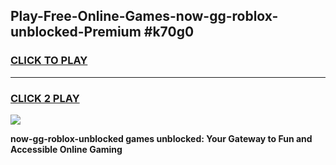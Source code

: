 
## Play-Free-Online-Games-now-gg-roblox-unblocked-Premium #k70g0
<h3>
<a href="https://premium.freeplayer.one?title=now-gg-roblox-unblocked&ref=8M">CLICK TO PLAY</a></h3>
<hr>

<h3>
<a href="https://premium.freeplayer.one?title=now-gg-roblox-unblocked&ref=8M">CLICK 2 PLAY</a>
  
</h3>

<a href="https://premium.freeplayer.one?title=now-gg-roblox-unblocked&ref=8M"><img src="https://clearcache.store/games.png"></a>


**now-gg-roblox-unblocked games unblocked: Your Gateway to Fun and Accessible Online Gaming**
